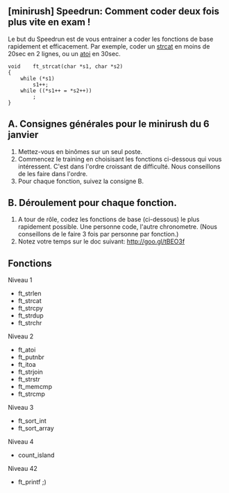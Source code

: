 ## [minirush] Speedrun: Comment coder deux fois plus vite en exam !

Le but du Speedrun est de vous entrainer a coder les fonctions de base rapidement et efficacement. Par exemple, coder un [strcat](https://github.com/yyang42/speedrun/blob/master/srcs/ft_strcat/ft_strcat.c) en moins de 20sec en 2 lignes, ou un [atoi](https://github.com/yyang42/speedrun/blob/master/srcs/ft_atoi/ft_atoi.c) en 30sec.

```
void	ft_strcat(char *s1, char *s2)
{
	while (*s1)
		s1++;
	while ((*s1++ = *s2++))
		;
}
```

## A. Consignes générales pour le minirush du 6 janvier
1. Mettez-vous en binômes sur un seul poste.
2. Commencez le training en choisisant les fonctions ci-dessous qui vous intéressent. C'est dans l'ordre croissant de difficulté. Nous conseillons de les faire dans l'ordre.
3. Pour chaque fonction, suivez la consigne B.

## B. Déroulement pour chaque fonction.
1. A tour de rôle, codez les fonctions de base (ci-dessous) le plus rapidement possible. Une personne code, l'autre chronometre.
(Nous conseillons de le faire 3 fois par personne par fonction.)
2. Notez votre temps sur le doc suivant: http://goo.gl/tBEO3f

## Fonctions

Niveau 1

- ft_strlen
- ft_strcat
- ft_strcpy
- ft_strdup
- ft_strchr

Niveau 2

- ft_atoi
- ft_putnbr
- ft_itoa
- ft_strjoin
- ft_strstr
- ft_memcmp
- ft_strcmp

Niveau 3

- ft_sort_int
- ft_sort_array

Niveau 4

- count_island

Niveau 42

- ft_printf ;)
